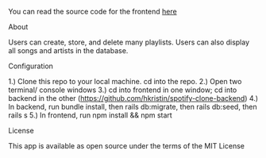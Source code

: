 You can read the source code for the frontend [here](https://github.com/hkristin/spotify-clone-frontend)

About 

Users can create, store, and delete many playlists. Users can also display all songs and artists in the database.

Configuration

1.) Clone this repo to your local machine. cd into the repo.
2.) Open two terminal/ console windows
3.) cd into frontend in one window; cd into backend in the other (https://github.com/hkristin/spotify-clone-backend)
4.) In backend, run bundle install, then rails db:migrate, then rails db:seed, then rails s
5.) In frontend, run npm install && npm start


License 

This app is available as open source under the terms of the MIT License